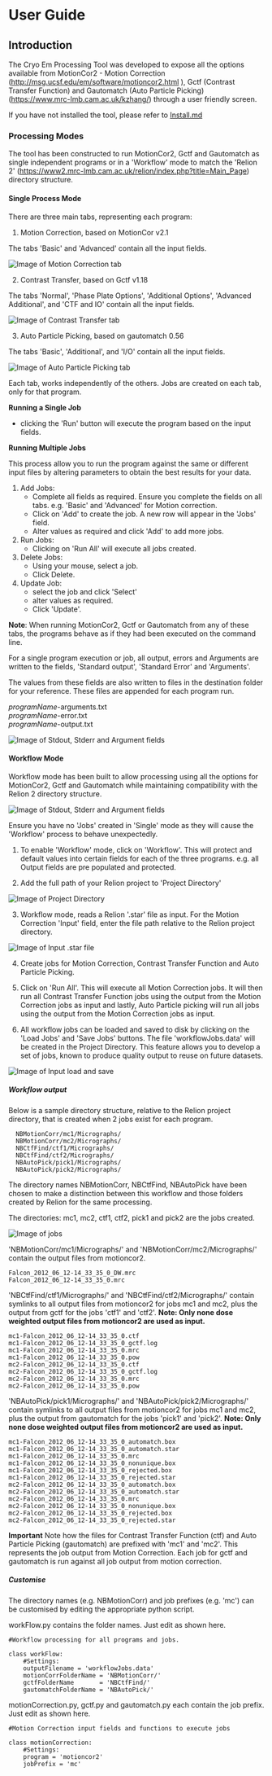 # User Guide

## Introduction

The Cryo Em Processing Tool was developed to expose all the options
available from MotionCor2 - Motion Correction (http://msg.ucsf.edu/em/software/motioncor2.html ),
Gctf (Contrast Transfer Function) and Gautomatch (Auto Particle Picking) (https://www.mrc-lmb.cam.ac.uk/kzhang/) through a user
friendly screen.

If you have not installed the tool, please refer to [Install.md](./Install.md)

### Processing Modes

The tool has been constructed to run MotionCor2, Gctf and Gautomatch as single independent programs or in a 'Workflow' mode to match the 'Relion 2' (https://www2.mrc-lmb.cam.ac.uk/relion/index.php?title=Main_Page) directory structure.

#### Single Process Mode

There are three main tabs, representing each program:

1. Motion Correction, based on MotionCor v2.1

  The tabs 'Basic' and 'Advanced' contain all the input fields.

  ![Image of Motion Correction  tab](./images/mc.png)

2. Contrast Transfer, based on Gctf v1.18

  The tabs 'Normal', 'Phase Plate Options', 'Additional Options', 'Advanced Additional', and 'CTF and IO' contain all the input fields.

  ![Image of Contrast Transfer tab](./images/ctf.png)

3. Auto Particle Picking, based on gautomatch 0.56

  The tabs 'Basic', 'Additional', and 'I/O' contain all the input fields.

  ![Image of Auto Particle Picking tab](./images/autopick.png)

Each tab, works independently of the others. Jobs are created on each tab, only for that program.

__Running a Single Job__
  - clicking the 'Run' button will execute the program based on the input fields.

__Running Multiple Jobs__

  This process allow you to run the program against the same or different input files by altering parameters to obtain the best results for your data.

  1. Add Jobs:
      * Complete all fields as required. Ensure you complete the fields on all tabs. e.g. 'Basic' and 'Advanced' for Motion correction.
      * Click on 'Add' to create the job. A new row will appear in the 'Jobs' field.
      * Alter values as required and click 'Add' to add more jobs.
  2. Run Jobs:
      * Clicking on 'Run All' will execute all jobs created.
  3. Delete Jobs:
      * Using your mouse, select a job.
      * Click Delete.
  4. Update Job:
      * select the job and click 'Select'
      * alter values as required.
      * Click 'Update'.

**Note**: When running MotionCor2, Gctf or Gautomatch from any of these tabs, the programs behave as if they had been executed on the command line.

For a single program execution or job, all output, errors and Arguments are written to the fields, 'Standard output', 'Standard Error' and 'Arguments'.

The values from these fields are also written to files in the destination folder for your reference.  These files are appended for each program run.

_programName_-arguments.txt  
_programName_-error.txt  
_programName_-output.txt  

  ![Image of Stdout, Stderr and Argument fields](./images/outputs.png)


#### Workflow Mode

Workflow mode has been built to allow processing using all the options for MotionCor2, Gctf and Gautomatch while maintaining compatibility with the Relion 2 directory structure.

  ![Image of Stdout, Stderr and Argument fields](./images/workflow.png)

Ensure you have no 'Jobs' created in 'Single' mode as they will cause the 'Workflow' process to behave unexpectedly.

1. To enable 'Workflow' mode, click on 'Workflow'. This will protect and default values into certain fields for each of the three programs. e.g. all Output fields are pre populated and protected.

2. Add the full path of your Relion project to 'Project Directory'

  ![Image of Project Directory](./images/projectDirectory.png)

3. Workflow mode, reads a Relion '.star' file as input. For the Motion Correction 'Input' field, enter the file path relative to the Relion project directory.

  ![Image of Input .star file](./images/inputStarFile.png)

4. Create jobs for Motion Correction, Contrast Transfer Function and Auto Particle Picking.

5. Click on 'Run All'. This will execute all Motion Correction jobs. It will then run all Contrast Transfer Function jobs using the output from the Motion Correction jobs as input and lastly, Auto Particle picking will run all jobs using the output from the Motion Correction jobs as input.

6. All workflow jobs can be loaded and saved to disk by clicking on the 'Load Jobs' and 'Save Jobs' buttons. The file 'workflowJobs.data' will be created in the Project Directory. This feature allows you to develop a set of jobs, known to produce quality output to reuse on future datasets.

  ![Image of Input load and save](./images/loadSaveJobs.png)

##### Workflow output

Below is a sample directory structure, relative to the Relion project directory, that is created when 2 jobs exist for each program.

```
  NBMotionCorr/mc1/Micrographs/
  NBMotionCorr/mc2/Micrographs/
  NBCtfFind/ctf1/Micrographs/
  NBCtfFind/ctf2/Micrographs/
  NBAutoPick/pick1/Micrographs/
  NBAutoPick/pick2/Micrographs/
```

The directory names NBMotionCorr, NBCtfFind, NBAutoPick have been chosen to make a distinction between this workflow and those folders created by Relion for the same processing.

The directories: mc1, mc2, ctf1, ctf2, pick1 and pick2 are the jobs created.

![Image of jobs](./images/jobs.png)

'NBMotionCorr/mc1/Micrographs/' and 'NBMotionCorr/mc2/Micrographs/' contain the output files from motioncor2.

```
Falcon_2012_06_12-14_33_35_0_DW.mrc
Falcon_2012_06_12-14_33_35_0.mrc
```

'NBCtfFind/ctf1/Micrographs/' and 'NBCtfFind/ctf2/Micrographs/' contain symlinks to all output files from motioncor2 for jobs mc1 and mc2, plus the output from gctf for the jobs 'ctf1' and 'ctf2'. __Note: Only none dose weighted output files from motioncor2 are used as input.__

```
mc1-Falcon_2012_06_12-14_33_35_0.ctf
mc1-Falcon_2012_06_12-14_33_35_0_gctf.log
mc1-Falcon_2012_06_12-14_33_35_0.mrc
mc1-Falcon_2012_06_12-14_33_35_0.pow
mc2-Falcon_2012_06_12-14_33_35_0.ctf
mc2-Falcon_2012_06_12-14_33_35_0_gctf.log
mc2-Falcon_2012_06_12-14_33_35_0.mrc
mc2-Falcon_2012_06_12-14_33_35_0.pow
```

'NBAutoPick/pick1/Micrographs/' and 'NBAutoPick/pick2/Micrographs/' contain symlinks to all output files from motioncor2 for jobs mc1 and mc2, plus the output from gautomatch for the jobs 'pick1' and 'pick2'. __Note: Only none dose weighted output files from motioncor2 are used as input.__

```
mc1-Falcon_2012_06_12-14_33_35_0_automatch.box
mc1-Falcon_2012_06_12-14_33_35_0_automatch.star
mc1-Falcon_2012_06_12-14_33_35_0.mrc
mc1-Falcon_2012_06_12-14_33_35_0_nonunique.box
mc1-Falcon_2012_06_12-14_33_35_0_rejected.box
mc1-Falcon_2012_06_12-14_33_35_0_rejected.star
mc2-Falcon_2012_06_12-14_33_35_0_automatch.box
mc2-Falcon_2012_06_12-14_33_35_0_automatch.star
mc2-Falcon_2012_06_12-14_33_35_0.mrc
mc2-Falcon_2012_06_12-14_33_35_0_nonunique.box
mc2-Falcon_2012_06_12-14_33_35_0_rejected.box
mc2-Falcon_2012_06_12-14_33_35_0_rejected.star
```

__Important__ Note how the files for Contrast Transfer Function (ctf) and Auto Particle Picking (gautomatch) are prefixed with 'mc1' and 'mc2'. This represents the job output from Motion Correction. Each job for gctf and gautomatch is run against all job output from motion correction.

##### Customise

The directory names  (e.g. NBMotionCorr) and job prefixes (e.g. 'mc') can be customised by editing the appropriate python script.

workFlow.py contains the folder names. Just edit as shown here.

```
#Workflow processing for all programs and jobs.

class workFlow:
    #Settings:
    outputFilename = 'workflowJobs.data'
    motionCorrFolderName = 'NBMotionCorr/'
    gctfFolderName       = 'NBCtfFind/'
    gautomatchFolderName = 'NBAutoPick/'
```

motionCorrection.py, gctf.py and gautomatch.py each contain the job prefix. Just edit as shown here.

```
#Motion Correction input fields and functions to execute jobs

class motionCorrection:
    #Settings:
    program = 'motioncor2'
    jobPrefix = 'mc'
```
